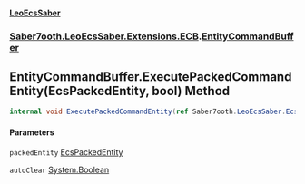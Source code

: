 #### [LeoEcsSaber](index.md 'index')
### [Saber7ooth.LeoEcsSaber.Extensions.ECB](Saber7ooth.LeoEcsSaber.Extensions.ECB.md 'Saber7ooth.LeoEcsSaber.Extensions.ECB').[EntityCommandBuffer](EntityCommandBuffer.md 'Saber7ooth.LeoEcsSaber.Extensions.ECB.EntityCommandBuffer')

## EntityCommandBuffer.ExecutePackedCommandEntity(EcsPackedEntity, bool) Method

```csharp
internal void ExecutePackedCommandEntity(ref Saber7ooth.LeoEcsSaber.EcsPackedEntity packedEntity, bool autoClear=true);
```
#### Parameters

<a name='Saber7ooth.LeoEcsSaber.Extensions.ECB.EntityCommandBuffer.ExecutePackedCommandEntity(Saber7ooth.LeoEcsSaber.EcsPackedEntity,bool).packedEntity'></a>

`packedEntity` [EcsPackedEntity](EcsPackedEntity.md 'Saber7ooth.LeoEcsSaber.EcsPackedEntity')

<a name='Saber7ooth.LeoEcsSaber.Extensions.ECB.EntityCommandBuffer.ExecutePackedCommandEntity(Saber7ooth.LeoEcsSaber.EcsPackedEntity,bool).autoClear'></a>

`autoClear` [System.Boolean](https://docs.microsoft.com/en-us/dotnet/api/System.Boolean 'System.Boolean')